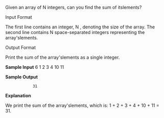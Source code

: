 Given an array of  N integers, can you find the sum of itslements?

Input Format

The first line contains an integer, N , denoting the size of the array. 
The second line contains  N space-separated integers representing the array'slements.

Output Format

Print the sum of the array'slements as a single integer.

**Sample Input**
	6
	1	2	3	4	10	11


**Sample Output**

				31


**Explanation**

We print the sum of the array'slements, which is: 1 + 2 + 3 + 4 + 10 + 11 = 31.

